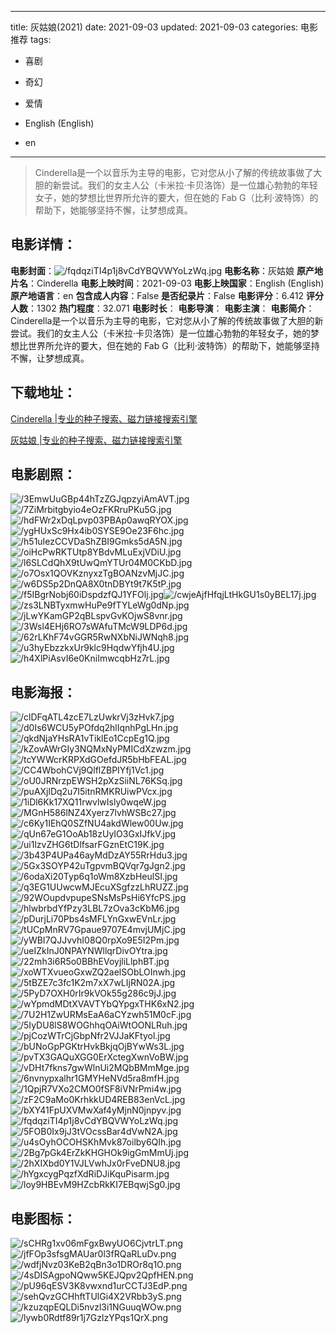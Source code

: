 
---
title: 灰姑娘(2021)
date: 2021-09-03
updated: 2021-09-03
categories: 电影推荐
tags:
- 喜剧
- 奇幻
- 爱情

- English (English)
- en
---


> Cinderella是一个以音乐为主导的电影，它对您从小了解的传统故事做了大胆的新尝试。我们的女主人公（卡米拉·卡贝洛饰）是一位雄心勃勃的年轻女子，她的梦想比世界所允许的要大，但在她的 Fab G（比利·波特饰）的帮助下，她能够坚持不懈，让梦想成真。

## **电影详情**：

**电影封面**：<img src="https://image.tmdb.org/t/p/w200/fqdqziTI4p1j8vCdYBQVWYoLzWq.jpg" alt="/fqdqziTI4p1j8vCdYBQVWYoLzWq.jpg" title="/fqdqziTI4p1j8vCdYBQVWYoLzWq.jpg">
**电影名称**：灰姑娘
**原产地片名**：Cinderella
**电影上映时间**：2021-09-03
**电影上映国家**：English (English)
**原产地语言**：en
**包含成人内容**：False
**是否纪录片**：False
**电影评分**：6.412
**评分人数**：1302
**热门程度**：32.071
**电影时长**：
**电影导演**：
**电影主演**：
**电影简介**：Cinderella是一个以音乐为主导的电影，它对您从小了解的传统故事做了大胆的新尝试。我们的女主人公（卡米拉·卡贝洛饰）是一位雄心勃勃的年轻女子，她的梦想比世界所允许的要大，但在她的 Fab G（比利·波特饰）的帮助下，她能够坚持不懈，让梦想成真。

## **下载地址**：
[Cinderella |专业的种子搜索、磁力链接搜索引擎](https://movie.amd794.com:2083/?search=Cinderella&ordering=&mode=match_phrase&page_size=10&page=1)

[灰姑娘 |专业的种子搜索、磁力链接搜索引擎](https://movie.amd794.com:2083/?search=%E7%81%B0%E5%A7%91%E5%A8%98&ordering=&mode=match_phrase&page_size=10&page=1)
 

## **电影剧照**：
<img src="https://image.tmdb.org/t/p/original/3EmwUuGBp44hTzZGJqpzyiAmAVT.jpg" alt="/3EmwUuGBp44hTzZGJqpzyiAmAVT.jpg" title="/3EmwUuGBp44hTzZGJqpzyiAmAVT.jpg"><img src="https://image.tmdb.org/t/p/original/7ZiMrbitgbyio4eOzFKRruPKu5G.jpg" alt="/7ZiMrbitgbyio4eOzFKRruPKu5G.jpg" title="/7ZiMrbitgbyio4eOzFKRruPKu5G.jpg"><img src="https://image.tmdb.org/t/p/original/hdFWr2xDqLpvp03PBAp0awqRYOX.jpg" alt="/hdFWr2xDqLpvp03PBAp0awqRYOX.jpg" title="/hdFWr2xDqLpvp03PBAp0awqRYOX.jpg"><img src="https://image.tmdb.org/t/p/original/ygHUxSc9Hx4ib0SYSE9Oe23F6hc.jpg" alt="/ygHUxSc9Hx4ib0SYSE9Oe23F6hc.jpg" title="/ygHUxSc9Hx4ib0SYSE9Oe23F6hc.jpg"><img src="https://image.tmdb.org/t/p/original/h51uIezCCVDaShZBI9Gmks5dA5N.jpg" alt="/h51uIezCCVDaShZBI9Gmks5dA5N.jpg" title="/h51uIezCCVDaShZBI9Gmks5dA5N.jpg"><img src="https://image.tmdb.org/t/p/original/oiHcPwRKTUtp8YBdvMLuExjVDiU.jpg" alt="/oiHcPwRKTUtp8YBdvMLuExjVDiU.jpg" title="/oiHcPwRKTUtp8YBdvMLuExjVDiU.jpg"><img src="https://image.tmdb.org/t/p/original/l6SLCdQhX9tUwQmYTUr04M0CKbD.jpg" alt="/l6SLCdQhX9tUwQmYTUr04M0CKbD.jpg" title="/l6SLCdQhX9tUwQmYTUr04M0CKbD.jpg"><img src="https://image.tmdb.org/t/p/original/o7Osx1QOVKznyxzTgBOANzvMjJC.jpg" alt="/o7Osx1QOVKznyxzTgBOANzvMjJC.jpg" title="/o7Osx1QOVKznyxzTgBOANzvMjJC.jpg"><img src="https://image.tmdb.org/t/p/original/w6DS5p2DnQA8X0tnDBYt9t7K5tP.jpg" alt="/w6DS5p2DnQA8X0tnDBYt9t7K5tP.jpg" title="/w6DS5p2DnQA8X0tnDBYt9t7K5tP.jpg"><img src="https://image.tmdb.org/t/p/original/f5IBgrNobj60iDspdzfQJ1YFOlj.jpg" alt="/f5IBgrNobj60iDspdzfQJ1YFOlj.jpg" title="/f5IBgrNobj60iDspdzfQJ1YFOlj.jpg"><img src="https://image.tmdb.org/t/p/original/cwjeAjfHfqjLtHkGU1s0yBEL17j.jpg" alt="/cwjeAjfHfqjLtHkGU1s0yBEL17j.jpg" title="/cwjeAjfHfqjLtHkGU1s0yBEL17j.jpg"><img src="https://image.tmdb.org/t/p/original/zs3LNBTyxmwHuPe9fTYLeWg0dNp.jpg" alt="/zs3LNBTyxmwHuPe9fTYLeWg0dNp.jpg" title="/zs3LNBTyxmwHuPe9fTYLeWg0dNp.jpg"><img src="https://image.tmdb.org/t/p/original/jLwYKamGP2qBLspvGvKOjwS8vnr.jpg" alt="/jLwYKamGP2qBLspvGvKOjwS8vnr.jpg" title="/jLwYKamGP2qBLspvGvKOjwS8vnr.jpg"><img src="https://image.tmdb.org/t/p/original/3Wsl4EHj6RO7sWAfuTMcW9LDP6d.jpg" alt="/3Wsl4EHj6RO7sWAfuTMcW9LDP6d.jpg" title="/3Wsl4EHj6RO7sWAfuTMcW9LDP6d.jpg"><img src="https://image.tmdb.org/t/p/original/62rLKhF74vGGR5RwNXbNiJWNqh8.jpg" alt="/62rLKhF74vGGR5RwNXbNiJWNqh8.jpg" title="/62rLKhF74vGGR5RwNXbNiJWNqh8.jpg"><img src="https://image.tmdb.org/t/p/original/u3hyEbzzkxUr9klc9HqdwYfjh4U.jpg" alt="/u3hyEbzzkxUr9klc9HqdwYfjh4U.jpg" title="/u3hyEbzzkxUr9klc9HqdwYfjh4U.jpg"><img src="https://image.tmdb.org/t/p/original/h4XlPiAsvI6e0KniImwcqbHz7rL.jpg" alt="/h4XlPiAsvI6e0KniImwcqbHz7rL.jpg" title="/h4XlPiAsvI6e0KniImwcqbHz7rL.jpg">

## **电影海报**：
<img src="https://image.tmdb.org/t/p/original/clDFqATL4zcE7LzUwkrVj3zHvk7.jpg" alt="/clDFqATL4zcE7LzUwkrVj3zHvk7.jpg" title="/clDFqATL4zcE7LzUwkrVj3zHvk7.jpg"><img src="https://image.tmdb.org/t/p/original/d0Is6WCU5yPOfdq2hlIqnhPgLHn.jpg" alt="/d0Is6WCU5yPOfdq2hlIqnhPgLHn.jpg" title="/d0Is6WCU5yPOfdq2hlIqnhPgLHn.jpg"><img src="https://image.tmdb.org/t/p/original/qkdNjaYHsRA1vTiklEo1CcpEg1Q.jpg" alt="/qkdNjaYHsRA1vTiklEo1CcpEg1Q.jpg" title="/qkdNjaYHsRA1vTiklEo1CcpEg1Q.jpg"><img src="https://image.tmdb.org/t/p/original/kZovAWrGIy3NQMxNyPMICdXzwzm.jpg" alt="/kZovAWrGIy3NQMxNyPMICdXzwzm.jpg" title="/kZovAWrGIy3NQMxNyPMICdXzwzm.jpg"><img src="https://image.tmdb.org/t/p/original/tcYWWcrKRPXdGOefdJR5bHbFEAL.jpg" alt="/tcYWWcrKRPXdGOefdJR5bHbFEAL.jpg" title="/tcYWWcrKRPXdGOefdJR5bHbFEAL.jpg"><img src="https://image.tmdb.org/t/p/original/CC4WbohCVj9QlflZBPIYfj1Vc1.jpg" alt="/CC4WbohCVj9QlflZBPIYfj1Vc1.jpg" title="/CC4WbohCVj9QlflZBPIYfj1Vc1.jpg"><img src="https://image.tmdb.org/t/p/original/oU0JRNrzpEWSH2pXzSiiNL76KSq.jpg" alt="/oU0JRNrzpEWSH2pXzSiiNL76KSq.jpg" title="/oU0JRNrzpEWSH2pXzSiiNL76KSq.jpg"><img src="https://image.tmdb.org/t/p/original/puAXjlDq2u7I5itnRMKRUiwPVcx.jpg" alt="/puAXjlDq2u7I5itnRMKRUiwPVcx.jpg" title="/puAXjlDq2u7I5itnRMKRUiwPVcx.jpg"><img src="https://image.tmdb.org/t/p/original/1iDl6Kk17XQ11rwvlwIsly0wqeW.jpg" alt="/1iDl6Kk17XQ11rwvlwIsly0wqeW.jpg" title="/1iDl6Kk17XQ11rwvlwIsly0wqeW.jpg"><img src="https://image.tmdb.org/t/p/original/MGnH586lNZ4Xyerz7lvhWSBc27.jpg" alt="/MGnH586lNZ4Xyerz7lvhWSBc27.jpg" title="/MGnH586lNZ4Xyerz7lvhWSBc27.jpg"><img src="https://image.tmdb.org/t/p/original/c6Ky1IEhQ0SZfNU4akdWlew00Uw.jpg" alt="/c6Ky1IEhQ0SZfNU4akdWlew00Uw.jpg" title="/c6Ky1IEhQ0SZfNU4akdWlew00Uw.jpg"><img src="https://image.tmdb.org/t/p/original/qUn67eG1OoAb18zUyIO3GxIJfkV.jpg" alt="/qUn67eG1OoAb18zUyIO3GxIJfkV.jpg" title="/qUn67eG1OoAb18zUyIO3GxIJfkV.jpg"><img src="https://image.tmdb.org/t/p/original/ui1lzvZHG6tDlfsarFGznEtC19K.jpg" alt="/ui1lzvZHG6tDlfsarFGznEtC19K.jpg" title="/ui1lzvZHG6tDlfsarFGznEtC19K.jpg"><img src="https://image.tmdb.org/t/p/original/3b43P4UPa46ayMdDzAY55RrHdu3.jpg" alt="/3b43P4UPa46ayMdDzAY55RrHdu3.jpg" title="/3b43P4UPa46ayMdDzAY55RrHdu3.jpg"><img src="https://image.tmdb.org/t/p/original/5Gx3SOYP42uTgpvmBQVqr7gJgn2.jpg" alt="/5Gx3SOYP42uTgpvmBQVqr7gJgn2.jpg" title="/5Gx3SOYP42uTgpvmBQVqr7gJgn2.jpg"><img src="https://image.tmdb.org/t/p/original/6odaXi20Typ6q1oWm8XzbHeulSI.jpg" alt="/6odaXi20Typ6q1oWm8XzbHeulSI.jpg" title="/6odaXi20Typ6q1oWm8XzbHeulSI.jpg"><img src="https://image.tmdb.org/t/p/original/q3EG1UUwcwMJEcuXSgfzzLhRUZZ.jpg" alt="/q3EG1UUwcwMJEcuXSgfzzLhRUZZ.jpg" title="/q3EG1UUwcwMJEcuXSgfzzLhRUZZ.jpg"><img src="https://image.tmdb.org/t/p/original/92WOupdvpupeSNsMsPsHi6YfcPS.jpg" alt="/92WOupdvpupeSNsMsPsHi6YfcPS.jpg" title="/92WOupdvpupeSNsMsPsHi6YfcPS.jpg"><img src="https://image.tmdb.org/t/p/original/hlwbrbdYfPzy3LBL7zOva3cKbM6.jpg" alt="/hlwbrbdYfPzy3LBL7zOva3cKbM6.jpg" title="/hlwbrbdYfPzy3LBL7zOva3cKbM6.jpg"><img src="https://image.tmdb.org/t/p/original/pDurjLi70Pbs4sMFLYnGxwEVnLr.jpg" alt="/pDurjLi70Pbs4sMFLYnGxwEVnLr.jpg" title="/pDurjLi70Pbs4sMFLYnGxwEVnLr.jpg"><img src="https://image.tmdb.org/t/p/original/tUCpMnRV7Gpaue9707E4mvjUMjC.jpg" alt="/tUCpMnRV7Gpaue9707E4mvjUMjC.jpg" title="/tUCpMnRV7Gpaue9707E4mvjUMjC.jpg"><img src="https://image.tmdb.org/t/p/original/yWBI7QJJvvhI08Q0rpXo9E5I2Pm.jpg" alt="/yWBI7QJJvvhI08Q0rpXo9E5I2Pm.jpg" title="/yWBI7QJJvvhI08Q0rpXo9E5I2Pm.jpg"><img src="https://image.tmdb.org/t/p/original/ueIZkInJ0NPAYNWllqrDivOYtra.jpg" alt="/ueIZkInJ0NPAYNWllqrDivOYtra.jpg" title="/ueIZkInJ0NPAYNWllqrDivOYtra.jpg"><img src="https://image.tmdb.org/t/p/original/22mh3i6R5o0BBhEVoyjliLlphBT.jpg" alt="/22mh3i6R5o0BBhEVoyjliLlphBT.jpg" title="/22mh3i6R5o0BBhEVoyjliLlphBT.jpg"><img src="https://image.tmdb.org/t/p/original/xoWTXvueoGxwZQ2aelSObLOInwh.jpg" alt="/xoWTXvueoGxwZQ2aelSObLOInwh.jpg" title="/xoWTXvueoGxwZQ2aelSObLOInwh.jpg"><img src="https://image.tmdb.org/t/p/original/5tBZE7c3fc1K2m7xX7wLIjRN02A.jpg" alt="/5tBZE7c3fc1K2m7xX7wLIjRN02A.jpg" title="/5tBZE7c3fc1K2m7xX7wLIjRN02A.jpg"><img src="https://image.tmdb.org/t/p/original/5PyD7OXH0rIr9kVOk55g286c9jJ.jpg" alt="/5PyD7OXH0rIr9kVOk55g286c9jJ.jpg" title="/5PyD7OXH0rIr9kVOk55g286c9jJ.jpg"><img src="https://image.tmdb.org/t/p/original/wYpmdMDtXVAVTYbQYpgxTHK6xN2.jpg" alt="/wYpmdMDtXVAVTYbQYpgxTHK6xN2.jpg" title="/wYpmdMDtXVAVTYbQYpgxTHK6xN2.jpg"><img src="https://image.tmdb.org/t/p/original/7U2H1ZwURMsEaA6aCYzwh51M0cF.jpg" alt="/7U2H1ZwURMsEaA6aCYzwh51M0cF.jpg" title="/7U2H1ZwURMsEaA6aCYzwh51M0cF.jpg"><img src="https://image.tmdb.org/t/p/original/5IyDU8lS8WOGhhqOAiWtOONLRuh.jpg" alt="/5IyDU8lS8WOGhhqOAiWtOONLRuh.jpg" title="/5IyDU8lS8WOGhhqOAiWtOONLRuh.jpg"><img src="https://image.tmdb.org/t/p/original/pjCozWTrCjGbpNfr2VJJaKFtyol.jpg" alt="/pjCozWTrCjGbpNfr2VJJaKFtyol.jpg" title="/pjCozWTrCjGbpNfr2VJJaKFtyol.jpg"><img src="https://image.tmdb.org/t/p/original/bUNoGpPGKtrHvkBkjqOjBYwWs3L.jpg" alt="/bUNoGpPGKtrHvkBkjqOjBYwWs3L.jpg" title="/bUNoGpPGKtrHvkBkjqOjBYwWs3L.jpg"><img src="https://image.tmdb.org/t/p/original/pvTX3GAQuXGG0ErXctegXwnVoBW.jpg" alt="/pvTX3GAQuXGG0ErXctegXwnVoBW.jpg" title="/pvTX3GAQuXGG0ErXctegXwnVoBW.jpg"><img src="https://image.tmdb.org/t/p/original/vDHt7fkns7gwWlnUi2MQbBMmMge.jpg" alt="/vDHt7fkns7gwWlnUi2MQbBMmMge.jpg" title="/vDHt7fkns7gwWlnUi2MQbBMmMge.jpg"><img src="https://image.tmdb.org/t/p/original/6nvnypxalhr1GMYHeNVd5ra8mfH.jpg" alt="/6nvnypxalhr1GMYHeNVd5ra8mfH.jpg" title="/6nvnypxalhr1GMYHeNVd5ra8mfH.jpg"><img src="https://image.tmdb.org/t/p/original/1QpjR7VXo2CMO0fSF8iVNrPmi4w.jpg" alt="/1QpjR7VXo2CMO0fSF8iVNrPmi4w.jpg" title="/1QpjR7VXo2CMO0fSF8iVNrPmi4w.jpg"><img src="https://image.tmdb.org/t/p/original/zF2C9aMo0KrhkkUD4REB83enVcL.jpg" alt="/zF2C9aMo0KrhkkUD4REB83enVcL.jpg" title="/zF2C9aMo0KrhkkUD4REB83enVcL.jpg"><img src="https://image.tmdb.org/t/p/original/bXY41FpUXVMwXaf4yMjnN0jnpyv.jpg" alt="/bXY41FpUXVMwXaf4yMjnN0jnpyv.jpg" title="/bXY41FpUXVMwXaf4yMjnN0jnpyv.jpg"><img src="https://image.tmdb.org/t/p/original/fqdqziTI4p1j8vCdYBQVWYoLzWq.jpg" alt="/fqdqziTI4p1j8vCdYBQVWYoLzWq.jpg" title="/fqdqziTI4p1j8vCdYBQVWYoLzWq.jpg"><img src="https://image.tmdb.org/t/p/original/5FOB0Ix9jJ3tVOcssBar4dVwN2A.jpg" alt="/5FOB0Ix9jJ3tVOcssBar4dVwN2A.jpg" title="/5FOB0Ix9jJ3tVOcssBar4dVwN2A.jpg"><img src="https://image.tmdb.org/t/p/original/u4sOyhOCOHSKhMvk87oilby6QIh.jpg" alt="/u4sOyhOCOHSKhMvk87oilby6QIh.jpg" title="/u4sOyhOCOHSKhMvk87oilby6QIh.jpg"><img src="https://image.tmdb.org/t/p/original/2Bg7pGk4ErZkKHGHOk9igGmMmUj.jpg" alt="/2Bg7pGk4ErZkKHGHOk9igGmMmUj.jpg" title="/2Bg7pGk4ErZkKHGHOk9igGmMmUj.jpg"><img src="https://image.tmdb.org/t/p/original/2hXIXbd0Y1VJLVwhJx0rFveDNU8.jpg" alt="/2hXIXbd0Y1VJLVwhJx0rFveDNU8.jpg" title="/2hXIXbd0Y1VJLVwhJx0rFveDNU8.jpg"><img src="https://image.tmdb.org/t/p/original/hYgxcygPqzfXdRiDJiKquPisarm.jpg" alt="/hYgxcygPqzfXdRiDJiKquPisarm.jpg" title="/hYgxcygPqzfXdRiDJiKquPisarm.jpg"><img src="https://image.tmdb.org/t/p/original/loy9HBEvM9HZcbRkKI7EBqwjSg0.jpg" alt="/loy9HBEvM9HZcbRkKI7EBqwjSg0.jpg" title="/loy9HBEvM9HZcbRkKI7EBqwjSg0.jpg">

## **电影图标**：
<img src="https://image.tmdb.org/t/p/original/sCHRg1xv06mFgxBwyUO6CjvtrLT.png" alt="/sCHRg1xv06mFgxBwyUO6CjvtrLT.png" title="/sCHRg1xv06mFgxBwyUO6CjvtrLT.png"><img src="https://image.tmdb.org/t/p/original/jfFOp3sfsgMAUar0l3fRQaRLuDv.png" alt="/jfFOp3sfsgMAUar0l3fRQaRLuDv.png" title="/jfFOp3sfsgMAUar0l3fRQaRLuDv.png"><img src="https://image.tmdb.org/t/p/original/wdfjNvz03KeB2qBn3o1DROr8q1O.png" alt="/wdfjNvz03KeB2qBn3o1DROr8q1O.png" title="/wdfjNvz03KeB2qBn3o1DROr8q1O.png"><img src="https://image.tmdb.org/t/p/original/4sDISAgpoNQww5KEJQpv2QpfHEN.png" alt="/4sDISAgpoNQww5KEJQpv2QpfHEN.png" title="/4sDISAgpoNQww5KEJQpv2QpfHEN.png"><img src="https://image.tmdb.org/t/p/original/pU96qESV3K8vwxnd1urCCTJ3EdP.png" alt="/pU96qESV3K8vwxnd1urCCTJ3EdP.png" title="/pU96qESV3K8vwxnd1urCCTJ3EdP.png"><img src="https://image.tmdb.org/t/p/original/sehQvzGCHhftTUlGi4X2VRbb3yS.png" alt="/sehQvzGCHhftTUlGi4X2VRbb3yS.png" title="/sehQvzGCHhftTUlGi4X2VRbb3yS.png"><img src="https://image.tmdb.org/t/p/original/kzuzqpEQLDi5nvzl3i1NGuuqWOw.png" alt="/kzuzqpEQLDi5nvzl3i1NGuuqWOw.png" title="/kzuzqpEQLDi5nvzl3i1NGuuqWOw.png"><img src="https://image.tmdb.org/t/p/original/lywb0Rdtf89r1j7GzlzYPqs1QrX.png" alt="/lywb0Rdtf89r1j7GzlzYPqs1QrX.png" title="/lywb0Rdtf89r1j7GzlzYPqs1QrX.png">
